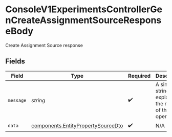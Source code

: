# ConsoleV1ExperimentsControllerGenCreateAssignmentSourceResponseBody

Create Assignment Source response


## Fields

| Field                                                                                    | Type                                                                                     | Required                                                                                 | Description                                                                              |
| ---------------------------------------------------------------------------------------- | ---------------------------------------------------------------------------------------- | ---------------------------------------------------------------------------------------- | ---------------------------------------------------------------------------------------- |
| `message`                                                                                | *string*                                                                                 | :heavy_check_mark:                                                                       | A simple string explaining the result of the operation.                                  |
| `data`                                                                                   | [components.EntityPropertySourceDto](../../models/components/entitypropertysourcedto.md) | :heavy_check_mark:                                                                       | N/A                                                                                      |